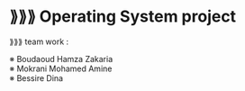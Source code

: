 # ⟫⟫⟫ Operating System project
⟫⟫⟫ team work :  
  
※ Boudaoud Hamza Zakaria  
※ Mokrani Mohamed Amine  
※ Bessire Dina

